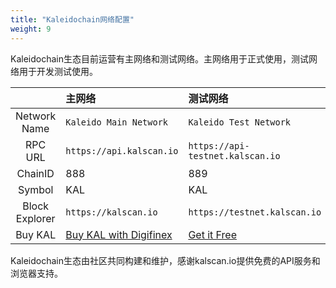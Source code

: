 ```yaml
---
title: "Kaleidochain网络配置"
weight: 9
---
```


Kaleidochain生态目前运营有主网络和测试网络。主网络用于正式使用，测试网络用于开发测试使用。

|                 | 主网络                                                               | 测试网络                                              |
| :-------------: | :--------------------                                                | :-----------------------------                        |
| Network Name    | `Kaleido Main Network`                                               | `Kaleido Test Network`                            |
| RPC URL         | `https://api.kalscan.io`                                             | `https://api-testnet.kalscan.io`                      |
| ChainID         | 888                                                                  | 889                                                   |
| Symbol          | KAL                                                                  | KAL                                                   |
| Block Explorer  | `https://kalscan.io`                                                 | `https://testnet.kalscan.io`                          |
| Buy KAL         | [Buy KAL with Digifinex](https://www.digifinex.vip/zh-cn/trade/USDT/KAL) | [Get it Free](http://faucet-testnet.kaleidochain.io)  |

Kaleidochain生态由社区共同构建和维护，感谢kalscan.io提供免费的API服务和浏览器支持。

